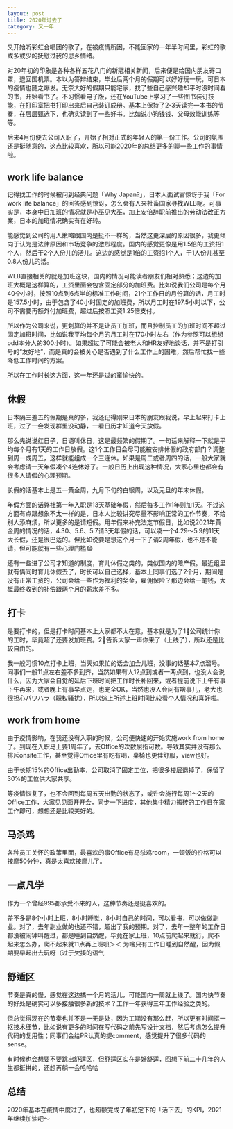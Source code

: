 ```yaml
---
layout: post
title: 2020年过去了
category: 又一年
---
```




又开始听彩虹合唱团的歌了，在被疫情所困，不能回家的一年半时间里，彩虹的歌或多或少的抚慰过我的思乡情绪。



对20年初的印象是各种各样五花八门的新冠相关新闻，后来便是给国内朋友寄口罩，退回国机票。本以为答辩结束，毕业后两个月的假期可以好好玩一玩，可日本的疫情也随之爆发。无奈大好的假期只能宅家，找了些自己感兴趣却平时没时间看的书，开始看书了。不习惯看电子版，还在YouTube上学习了一些图书装订技能，在打印室把书打印出来后自己装订成册。基本上保持了2-3天读完一本书的节奏，在层层甄选下，也确实读到了一些好书。比如说小狗钱钱、父母效能训练等等。



后来4月份便去公司入职了，开始了相对正式的年轻人的第一份工作。公司的氛围还是挺随意的，这点比较喜欢，所以可能2020年的总结更多的聊一些工作的事情啦。



## work life balance

记得找工作的时候被问到经典问题「Why Japan?」，日本人面试官惊讶于我「For work life balance」的回答感到惊讶，怎么会有人来社畜国家寻找WLB呢。可事实是，本身中日加班的情况就是小巫见大巫，加上安倍辞职前推出的劳动法改正方案，日本的加班情况确实有在好转。

能感觉到公司的用人策略跟国内是挺不一样的，当然这更深层的原因很多，我更倾向于认为是法律原因和市场竞争的激烈程度。国内的感觉更像是用1.5倍的工资招1个人，然后干2个人份儿的活儿。这边的感觉是1倍的工资招1个人，干1人份儿甚至0.8人份儿的活。

WLB直接相关的就是加班这块，国内的情况可能读者朋友们相对熟悉；这边的加班大概是这样算的，工资里面会包含固定部分的加班费。比如说我们公司是每个月40个小时，按照10点到6点半的标准工作时间，21个工作日的月份算的话，月工时是157.5小时，由于包含了40小时固定的加班费，所以月工时在197.5小时以下，公司不需要再额外付加班费，超过后按照工资1.25倍支付。

所以作为公司来说，更划算的并不是让员工加班，而且控制员工的加班时间不超过固定加班时间，比如说我平均每个月的月工时在170小时左右（作为参照可以想想pdd本分人的300小时）。如果超过了可能会被老大和HR友好地谈话，并不是打引号的“友好地”，而是真的会被关心是否遇到了什么工作上的困难，然后帮忙找一些降低工作时间的方案。

所以在工作时长这方面，这一年还是过的蛮愉快的。



## 休假

日本隔三差五的假期是真的多，我还记得刚来日本的朋友跟我说，早上起来打卡上班，过了一会发现群里没动静，一看日历才知道今天放假。

那么先说说红日子，日语叫休日，这是最频繁的假期了。一句话来解释一下就是平均每个月有1天的工作日放假。这1个工作日会尽可能被安排休假的政府部门？调整到周一或周五，这样就能组成一个三连休。如果是周二或者周四的话，一般大家就会考虑请一天年假凑个4连休好了。一般日历上出现这种情况，大家心里也都会有很多人请假的心理预期。

长假的话基本上是五一黄金周，九月下旬的白银周，以及元旦的年末休假。

年假方面的话弊社第一年入职是13天基础年假，然后每多工作1年则加1天。不过这方面有点跟想象不太一样的是，日本人比较讲究尽量不影响正常的工作节奏，不给别人添麻烦，所以更多的是请短假。用年假来补充法定节假日，比如说2021年黄金周的情况的话，4.30、5.6、5.7请3天年假的话，可以凑一个4.29～5.9的11天大长假，还是很巴适的。但比如说要是想这个月一下子请2周年假，也不是不能请，但可能就有一些心理门槛😂 

还有一些进了公司才知道的制度，育儿休假之类的，类似国内的陪产假。最近组里就有俩同时育儿休假去了，时长可以自己选择，基本上同事们选了2个月，期间是没有正常工资的，公司会给一些作为福利的奖金，雇佣保险？那边会给一笔钱，大概最终收到的补偿跟两个月的薪水差不多。



## 打卡

是要打卡的，但是打卡时间基本上大家都不太在意，基本就是为了1⃣️公司统计你的工时，毕竟超了还要发加班费。2⃣️告诉大家一声你来了（上线了），所以还是比较自由的。

我一般习惯10点打卡上班，当天如果忙的话会加会儿班，没事的话基本7点溜号。同事们一般11点左右差不多到齐，当然如果有人12点到或者一两点到，也没人会说什么，因为大家会自觉的延后下班时间把工作时长补回来，或者提前说下上午有事下午再来，或者晚上有事早点走，也完全OK，当然也没人会问有啥事儿，老大也很担心パワハラ（职权骚扰），所以综上所述上班时间比较看个人情况和喜好啦。



## work from home

由于疫情影响，在我还没有入职的时候，公司便快速的开始实施work from home了。到现在入职马上要1周年了，去Office的次数屈指可数。导致其实并没有那么排斥onsite工作，甚至觉得Office里有吃有喝，桌椅也更佳舒服，view也好。

由于长期15%的Office出勤率，公司取消了固定工位，把很多楼层退掉了，保留了30%的工位供大家共享。

等疫情恢复了，也不会回到每周五天出勤的状态了，或许会施行每周1～2天的Office工作，大家见见面开开会，同步一下进度，其他集中精力搬砖的工作日在家工作即可，想想还是比较美好的。



## 马杀鸡

各种员工关怀的政策里面，最喜欢的事Office有马杀鸡room，一顿饭的价格可以按摩50分钟，真是太喜欢按摩儿了。



## 一点凡学

作为一个曾经995都承受不来的人，这种节奏还是挺喜欢的。

差不多是8个小时上班，8小时睡觉，8小时自己的时间，可以看书，可以做做副业。对了，去年副业做的也还不错，超出了我的预期。对了，去年一整年的工作日都没被闹钟叫醒过，都是睡到自然醒，毕竟在家上班，10点前爬起来就行，爬不起来怎么办，爬不起来就11点再上班呗＞＜ 为啥只有工作日睡到自然醒，因为假期要早起出去玩呀（过于欠揍的语气



## 舒适区

节奏是真的慢，感觉在这边搞一个月的活儿，可能国内一周就上线了。国内快节奏的好处是确实可以多接触很多新的技术？工作一年获得三年工作经验之类的。

但总觉得现在的节奏也并不是一无是处，因为工期没有那么赶，所以更有时间抠一抠技术细节，比如说有更多的时间在写代码之前先写设计文档，然后考虑怎么提升代码的复用性；同事们会给PR认真的提comment，感觉提升了很多代码的sense。

有时候也会想要不要跳出舒适区，但舒适区实在是好舒适，回想下前二十几年的人生都挺拼的，还想再躺一会哈哈哈



## 总结

2020年基本在疫情中度过了，也超额完成了年初定下的「活下去」的KPI，2021年继续加油吧～

